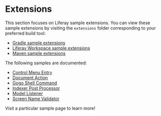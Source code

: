 # Extensions [](id=extensions)

This section focuses on Liferay sample extensions. You can view these sample
extensions by visiting the `extensions` folder corresponding to your preferred
build tool:

- [Gradle sample extensions](https://github.com/liferay/liferay-blade-samples/tree/7.1/gradle/extensions)
- [Liferay Workspace sample extensions](https://github.com/liferay/liferay-blade-samples/tree/7.1/liferay-workspace/extensions)
- [Maven sample extensions](https://github.com/liferay/liferay-blade-samples/tree/7.1/maven/extensions)

The following samples are documented:

- [Control Menu Entry](control-menu-entry)
- [Document Action](document-action)
- [Gogo Shell Command](gogo-shell-command)
- [Indexer Post Processor](indexer-post-processor)
- [Model Listener](model-listener)
- [Screen Name Validator](screen-name-validator)

Visit a particular sample page to learn more!
